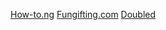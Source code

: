 [How-to.ng](https://how-to.ng)
[Fungifting.com](https://fungifting.com)
[Doubled](https://doubled.ng)

